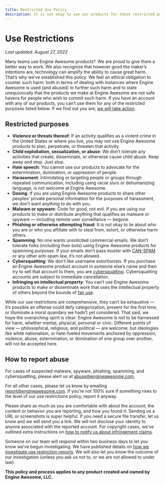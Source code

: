 ```yaml
---
title: Restricted Use Policy
description: It is not okay to use our products for these restricted purposes.
---
```


# Use Restrictions

*Last updated: August 27, 2022*

Many teams use Engine Awesome products*. We are proud to give them a better way to work. We also recognize that however good the maker’s intentions are, technology can amplify the ability to cause great harm. That’s why we’ve established this policy. We feel an ethical obligation to counter such harm: both in terms of dealing with instances where Engine Awesome is used (and abused) to further such harm and to state unequivocally that the products we make at Engine Awesome are not safe havens for people who wish to commit such harm. If you have an account with any of our products, you can’t use them for any of the restricted purposes listed below. If we find out you are, [we will take action](https://engineawesome.com/about/policies/abuse/how-we-handle/).

## Restricted purposes

* **Violence or threats thereof**: If an activity qualifies as a violent crime in the United States or where you live, you may not use Engine Awesome products to plan, perpetrate, or threaten that activity.
* **Child exploitation, sexualization, or abuse**: We don’t tolerate any activities that create, disseminate, or otherwise cause child abuse. Keep away and stop. Just stop.
* **Hate speech**: You cannot use our products to advocate for the extermination, domination, or oppression of people.
* **Harassment**: Intimidating or targeting people or groups through repeated communication, including using racial slurs or dehumanizing language, is not welcome at Engine Awesome.
* **Doxing**: If you are using Engine Awesome products to share other peoples’ private personal information for the purposes of harassment, we don’t want anything to do with you.
* **Malware or spyware**: Code for good, not evil. If you are using our products to make or distribute anything that qualifies as malware or spyware — including remote user surveillance — begone.
* **Phishing or otherwise attempting fraud**: It is not okay to lie about who you are or who you affiliate with to steal from, extort, or otherwise harm others.
* **Spamming**: No one wants unsolicited commercial emails. We don’t tolerate folks (including their bots) using Engine Awesome products for spamming purposes. If your emails don’t pass muster with [CAN-SPAM](https://www.ftc.gov/tips-advice/business-center/guidance/can-spam-act-compliance-guide-business) or any other anti-spam law, it’s not allowed.
* **Cybersquatting**: We don’t like username extortionists. If you purchase an Engine Awesome product account in someone else’s name and then try to sell that account to them, you are [cybersquatting](https://www.law.cornell.edu/uscode/text/15/1125). Cybersquatting accounts are subject to immediate cancellation.
* **Infringing on intellectual property**: You can’t use Engine Awesome products to make or disseminate work that uses the intellectual property of others beyond the bounds of [fair use](https://www.copyright.gov/fair-use/more-info.html).

While our use restrictions are comprehensive, they can’t be exhaustive — it’s possible an offense could defy categorization, present for the first time, or illuminate a moral quandary we hadn’t yet considered. That said, we hope the overarching spirit is clear: Engine Awesome is not to be harnessed for harm, whether mental, physical, personal or civic. Different points of view — philosophical, religious, and political — are welcome, but ideologies like white nationalism, or hate-fueled movements anchored by oppression, violence, abuse, extermination, or domination of one group over another, will not be accepted here.

## How to report abuse

For cases of suspected malware, spyware, phishing, spamming, and cybersquatting, please alert us at [abuse@engineawesome.com](mailto:abuse@engineawesome.com).

For all other cases, please let us know by emailing [report@engineawesome.com](mailto:report@engineawesome.com). If you’re not 100% sure if something rises to the level of our use restrictions policy, report it anyway.

Please share as much as you are comfortable with about the account, the content or behavior you are reporting, and how you found it. Sending us a URL or screenshots is super helpful. If you need a secure file transfer, let us know and we will send you a link. We will not disclose your identity to anyone associated with the reported account. For copyright cases, we've outlined extra instructions on [how to notify us about infringement claims](../copyright/index.md).

Someone on our team will respond within two business days to let you know we’ve begun investigating. We have published details on [how we investigate use restriction reports](https://engineawesome.com/about/policies/abuse/how-we-handle/). We will also let you know the outcome of our investigation (unless you ask us not to, or we are not allowed to under law).

**This policy and process applies to any product created and owned by Engine Awesome, LLC.**
